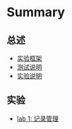 # Summary

## 总述
* [实验框架](README.md)
* [测试说明](test.md)
* [实验说明](intro.md)

## 实验
* [lab 1: 记录管理](lab1.md)

